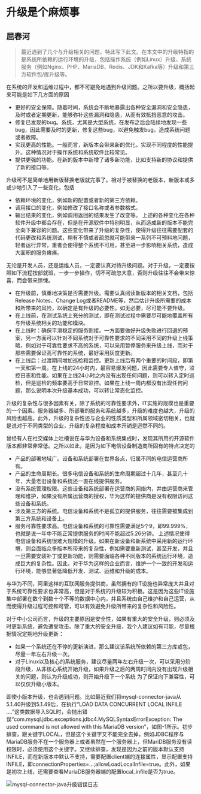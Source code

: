 升级是个麻烦事
===============================
屈春河
---------------------------

>最近遇到了几个与升级相关的问题，特此写下此文。在本文中的升级特指的是系统所依赖的运行环境的升级，包括操作系统（例如Linux）升级、系统服务（例如Nginx、PHP、MariaDB、Redis、JDK和Kafka等）升级和第三方软件包/库升级等。

在系统的开发和运维过程中，都不可避免地遇到升级问题。之所以要升级，概括起来可能是如下几方面的原因
* 更好的安全保障。随着时间，系统会不断地暴露出各种安全漏洞和安全隐患，及时或者定期更新，能够弥补这些漏洞和隐患，从而有效抵挡恶意的攻击。
* 修复已发现的bug。系统，尤其是大型系统，在发布之后会陆续地发现一些bug，因此需要及时的更新，修复这些bug，以避免触发bug，造成系统问题或者故障。
* 实现更高的性能。一般而言，新版本会带来新的优化，实现不同程度的性能提升。这种情况对于操作系统和系统软件比较常见。
* 提供更强的功能。在新的版本中新增了诸多新功能，比如支持新的协议和提供了新的接口等。


升级可不是简单地用新版替换老版就完事了。相对于被替换的老版本，新版本或多或少地引入了一些变化，包括
* 依赖环境的变化，例如新的配置或者新的第三方依赖。
* 调用接口的变化，例如修改了接口名称或者参数格式。
* 输出结果的变化，例如调用返回的结果发生了改变等。
上述的各种变化在各种软件升级中都会存在，但是在开源软件中特别明显，从而造成新的版本不能完全向下兼容的问题。这些变化带来了升级的复杂性，使得升级往往需要配套的代码更改和系统测试，稍有不慎或者疏忽就可能带来一系列不可预料地问题，轻者运行异常，重者会使得整个系统不可用，甚至进一步影响相关系统，造成大面积的服务瘫痪。


无论是开发人员，还是运维人员，一定要认真对待升级问题。对于升级，一定要按照如下流程按部就班，一步一步操作，切不可疏忽大意，否则升级往往不会带来惊喜，而会带来惊悚。
* 在升级前，慎重地决策是否需要升级。需要认真阅读新版本的相关文档，包括Release Notes、Change Log或者README等，然后估计升级所需要的成本和所带来的风险，以确定是有升级的必要性。如无必要，尽可能不要升级。
* 在上线前，在测试系统上充分的测试，即在测试过程中需要尽可能地覆盖所有与升级系统相关的功能和模块。
* 在上线时：确保平滑稳定的服务割接。一方面要做好升级失败进行回退的预案，另一方面可以针对不同系统对于可靠性要求的不同采用不同的升级上线策略，例如对于可靠性要求不高的系统，可以采用暂停服务来升级上线，而对于那些需要保证高可靠性的系统，最好采用灰度更新。
* 在上线后：过渡期间增加巡检和监控。更新上线后有两个重要的时间段，即第一天和第一周。在上线的24小时内，最容易爆发问题，因此需要专人值守，监控日志和性能。如果在上线24小时之内没有出现任何问题，则可以转入定时巡检，但是巡检的频率要高于日常监控。如果在上线一周内都没有出现任何问题，那么说明本次升级基本成功，可以转让常态化监控。

升级的复杂性与很多因素有关，除了系统的可靠性要求外，IT实施的规模也是重要的一个因素。服务器越多、所部署的服务和系统越多，升级的难度也越大，升级的风险也越高。此外，升级的复杂性还与企业的性质类型和所属领域密切相关，也就是说对于不同类型的企业，升级的复杂程度和成本开销是迥然不同的。

曾经有人在社交媒体上吐槽说在与华为设备和系统集成时，发现其所用的开源软件版本都非常非常低。之所以如此，是因为如下电信设备制造商所固有的特点决定的
* 产品的部署地域广。设备和系统部署在世界各点，归属不同的电信运营商所有。
* 产品的生命周期长。很多电信设备和系统的生命周期超过十几年，甚至几十年，大量老旧设备和系统还一直在线提供服务。
* 没有系统管理权限。这些设备和系统部署在运营商的网络内，并由运营商来管理和维护，如果没有所属运营商的授权，华为这样的提供商是没有权限访问这些设备和系统。
* 涉及第三方的系统。电信设备和系统不是孤立的提供服务，往往需要被集成到第三方系统和设备上。
* 服务可靠性要求高。电信设备和系统的可靠性需要满足5个9，即99.999%，也就是说一年中不能正常提供服务的时间不能超过5.26分钟。
上述情况使得电信设备和系统很难大规模的升级。如果在新设备和新系统中采用新的运行环境，则会面临众多版本所带来的复杂性，例如需要重新测试，甚至开发，并且一旦需要安装补丁或更新功能，则需要面临各种不同版本的系统运行环境，造成巨大的复杂性。因此，对于华为这样的企业而言，维护一个一致的开发和运行环境，能够显著低降低开发、测试、运维和升级的成本。

与华为不同，阿里这样的互联网服务提供商，虽然拥有的IT设施也异常庞大并且对于系统可靠性要求也非常高，但是对于系统的升级较为积极。这是因为这些IT设施集中部署在数个到数十个不等的数据中心内，并且系统由自己维护和自己运营，从而使得升级过程可控和可管，可以有效避免升级所带来的复杂性和风险性。


对于中小公司而言，升级的主要原因是安全性，如果有重大的安全升级，则必须及时更新系统，避免遭受攻击。除了重大的安全升级，我个人建议如有可能，尽量根据情况定期地升级更新：
*  如果一个系统还在不停的更新演进，那么建议该系统所依赖的第三方库或包，尽量一年左右升级一次。
* 对于Linux以及核心的系统服务，建议尽量两年左右升级一次，可以采用分阶段升级，从非核心系统开始升级，如果升级之后的两周时间内没有出现升级相关的问题，则认为升级成功，则开始升级下一个系统
为了保证向下兼容性，可以仅仅升级小版本。

即使小版本升级，也会遇到问题。比如最近我们将mysql-connector-java从5.1.40升级到5.1.49后，在执行“LOAD DATA CONCURRENT LOCAL INFILE ....”这类数据导入SQL时，会抛出错误“com.mysql.jdbc.exceptions.jdbc4.MySQLSyntaxErrorException: The used command is not allowed with this MariaDB version”，如图-1所示。初步排查，跟关键字LOCAL，但是这个关键字又不能完全去掉，例如JDBC程序与MariaDB服务不在一个服务器上或者虽然在一个服务器上，但MariDB服务没有读权限时，必须使用这个关键字。又继续排查，发现是因为之前的版本默认支持INFILE，而在新版本中默认不支持，需要配置client端的连接属性，显示配置支持INFILE，即connectionProperties=...;allowLoadLocalInfile=true。此外，如果是初次上线，还需要查看MariaDB服务器端的配置local\_infile是否为true。

![mysql-connector-java升级错误日志](pics/TheStreamingDataArchitecturalBlueprint.JPG)


